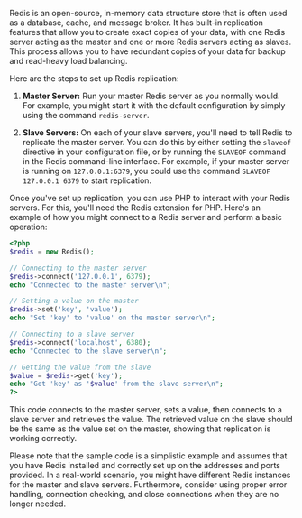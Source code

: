 Redis is an open-source, in-memory data structure store that is often used as a database, cache, and message broker. It has built-in replication features that allow you to create exact copies of your data, with one Redis server acting as the master and one or more Redis servers acting as slaves. This process allows you to have redundant copies of your data for backup and read-heavy load balancing.

Here are the steps to set up Redis replication:

1. **Master Server:** Run your master Redis server as you normally would. For example, you might start it with the default configuration by simply using the command `redis-server`.

2. **Slave Servers:** On each of your slave servers, you'll need to tell Redis to replicate the master server. You can do this by either setting the `slaveof` directive in your configuration file, or by running the `SLAVEOF` command in the Redis command-line interface. For example, if your master server is running on `127.0.0.1:6379`, you could use the command `SLAVEOF 127.0.0.1 6379` to start replication.

Once you've set up replication, you can use PHP to interact with your Redis servers. For this, you'll need the Redis extension for PHP. Here's an example of how you might connect to a Redis server and perform a basic operation:

```php
<?php
$redis = new Redis();

// Connecting to the master server
$redis->connect('127.0.0.1', 6379);
echo "Connected to the master server\n";

// Setting a value on the master
$redis->set('key', 'value');
echo "Set 'key' to 'value' on the master server\n";

// Connecting to a slave server
$redis->connect('localhost', 6380);
echo "Connected to the slave server\n";

// Getting the value from the slave
$value = $redis->get('key');
echo "Got 'key' as '$value' from the slave server\n";
?>
```

This code connects to the master server, sets a value, then connects to a slave server and retrieves the value. The retrieved value on the slave should be the same as the value set on the master, showing that replication is working correctly.

Please note that the sample code is a simplistic example and assumes that you have Redis installed and correctly set up on the addresses and ports provided. In a real-world scenario, you might have different Redis instances for the master and slave servers. Furthermore, consider using proper error handling, connection checking, and close connections when they are no longer needed.